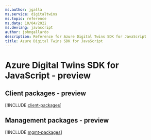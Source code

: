 ```yaml
---
ms.author: jgalla
ms.service: digitaltwins
ms.topic: reference
ms.data: 10/04/2022
ms.devlang: javascript
author: johngallardo
description: Reference for Azure Digital Twins SDK for JavaScript
title: Azure Digital Twins SDK for JavaScript
---
```

# Azure Digital Twins SDK for JavaScript - preview

## Client packages - preview
[!INCLUDE [client-packages](digital-twins-client-index.md)]
## Management packages - preview
[!INCLUDE [mgmt-packages](digital-twins-mgmt-index.md)]